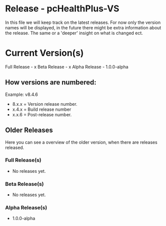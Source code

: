 # Release - pcHealthPlus-VS

In this file we will keep track on the latest releases.
For now only the version names will be displayed, in the future there might be extra information about the release. The same or a 'deeper' insight on what is changed ect.

# Current Version(s)

Full Release - x
Beta Release - x
Alpha Release - 1.0.0-alpha

## How versions are numbered:
Example: v8.4.6
- 8.x.x = Version release number.
- x.4.x = Build release number
- x.x.6 = Post-release number.

## Older Releases

Here you can see a overview of the older version, when there are releases released.

### Full Release(s)

- No releases yet.

### Beta Release(s)

- No releases yet.

### Alpha Release(s) 

- 1.0.0-alpha